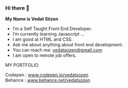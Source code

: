 ### Hi there 👋 

<strong>My Name is Vedat Sözen</strong>

- I’m a Self Taught Front End Developer.
- I’m currently learning Javascript ...
- I am good at HTML and CSS.
- Ask me about anything about front end development.
- You can reach me: vedatsozen@gmail.com
- I am open to remote job offers.

MY PORTFOLIO 

Codepen : www.codepen.io/vedatsozen <br>
Behance : www.behance.net/vedatsozen
